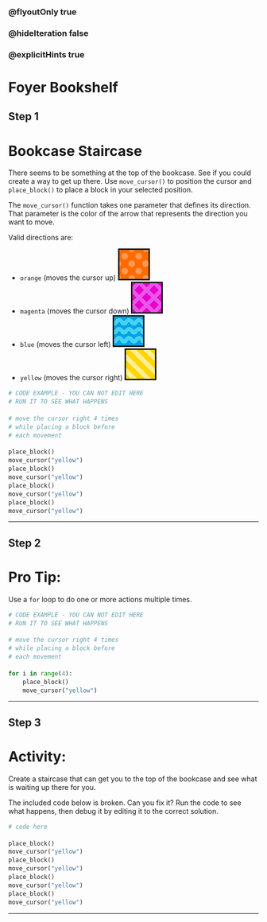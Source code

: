 ### @flyoutOnly true
### @hideIteration false
### @explicitHints true

# Foyer Bookshelf

## Step 1
# Bookcase Staircase

There seems to be something at the top of the bookcase. See if you could create a way to get up there. Use `move_cursor()` to position the cursor and `place_block()` to place a block in your selected position. 

The `move_cursor()` function takes one parameter that defines its direction. That parameter is the color of the arrow that represents the direction you want to move.

Valid directions are:
- `orange` (moves the cursor up) ![Orange Arrow](https://raw.githubusercontent.com/ReWrite-Media/makecode/master/python/HOC2022/img/orange_arrow.png "Orange Arrow")
- `magenta` (moves the cursor down)  ![Magenta Arrow](https://raw.githubusercontent.com/ReWrite-Media/makecode/master/python/HOC2022/img/magenta_arrow.png "Magenta Arrow")
- `blue` (moves the cursor left)  ![Blue Arrow](https://raw.githubusercontent.com/ReWrite-Media/makecode/master/python/HOC2022/img/blue_arrow.png "Blue Arrow")
- `yellow` (moves the cursor right)  ![Yellow Arrow](https://raw.githubusercontent.com/ReWrite-Media/makecode/master/python/HOC2022/img/yellow_arrow.png "Yellow Arrow")

```python
# CODE EXAMPLE - YOU CAN NOT EDIT HERE
# RUN IT TO SEE WHAT HAPPENS

# move the cursor right 4 times
# while placing a block before
# each movement

place_block()
move_cursor("yellow")
place_block()
move_cursor("yellow")
place_block()
move_cursor("yellow")
place_block()
move_cursor("yellow")
```

---

## Step 2
# Pro Tip:

Use a `for` loop to do one or more actions multiple times.

```python
# CODE EXAMPLE - YOU CAN NOT EDIT HERE
# RUN IT TO SEE WHAT HAPPENS

# move the cursor right 4 times
# while placing a block before
# each movement

for i in range(4):
    place_block()
    move_cursor("yellow")
```

---

## Step 3
# Activity:

Create a staircase that can get you to the top of the bookcase and see what is waiting up there for you.

The included code below is broken. Can you fix it? Run the code to see what happens, then debug it by editing it to the correct solution.

```python
# code here

place_block()
move_cursor("yellow")
place_block()
move_cursor("yellow")
place_block()
move_cursor("yellow")
place_block()
move_cursor("yellow")
```

---

